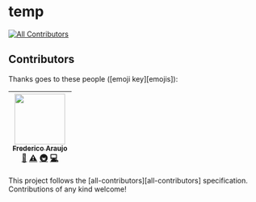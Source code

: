 # temp

[![All Contributors](https://img.shields.io/badge/all_contributors-1-orange.svg?style=flat-square)](#contributors)

## Contributors

Thanks goes to these people ([emoji key][emojis]):

<!-- ALL-CONTRIBUTORS-LIST:START - Do not remove or modify this section -->
| [<img src="https://avatars0.githubusercontent.com/u/2520?v=4" width="100px;"/><br /><sub>Frederico Araujo</sub>](https://www.omise.co)<br />[📖](https://github.com/kentcdodds/temp/commits?author=fred "Documentation") [⚠️](https://github.com/kentcdodds/temp/commits?author=fred "Tests") [🚇](#infra-fred "Infrastructure (Hosting, Build-Tools, etc)") [💻](https://github.com/kentcdodds/temp/commits?author=fred "Code") |
| :---: |
<!-- ALL-CONTRIBUTORS-LIST:END -->

This project follows the [all-contributors][all-contributors] specification.
Contributions of any kind welcome!
